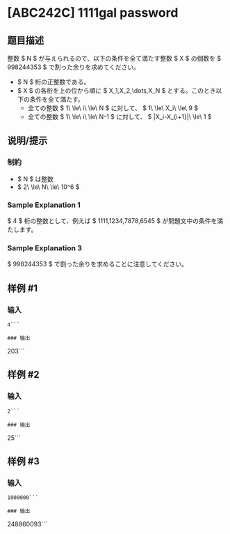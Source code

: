 # [ABC242C] 1111gal password

## 题目描述

[problemUrl]: https://atcoder.jp/contests/abc242/tasks/abc242_c

整数 $ N $ が与えられるので、以下の条件を全て満たす整数 $ X $ の個数を $ 998244353 $ で割った余りを求めてください。

- $ N $ 桁の正整数である。
- $ X $ の各桁を上の位から順に $ X_1,X_2,\dots,X_N $ とする。このとき以下の条件を全て満たす。
  - 全ての整数 $ 1\ \le\ i\ \le\ N $ に対して、 $ 1\ \le\ X_i\ \le\ 9 $
  - 全ての整数 $ 1\ \le\ i\ \le\ N-1 $ に対して、 $ |X_i-X_{i+1}|\ \le\ 1 $

## 说明/提示

### 制約

- $ N $ は整数
- $ 2\ \le\ N\ \le\ 10^6 $

### Sample Explanation 1

$ 4 $ 桁の整数として、例えば $ 1111,1234,7878,6545 $ が問題文中の条件を満たします。

### Sample Explanation 3

$ 998244353 $ で割った余りを求めることに注意してください。

## 样例 #1

### 输入

```
4```

### 输出

```
203```

## 样例 #2

### 输入

```
2```

### 输出

```
25```

## 样例 #3

### 输入

```
1000000```

### 输出

```
248860093```


